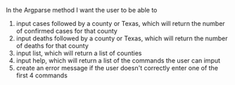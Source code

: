 In the Argparse method I want the user to be able to 
1. input cases followed by a county or Texas, which will return the number of confirmed cases for that county
2. input deaths followed by a county or Texas, which will return the number of deaths for that county
3. input list, which will return a list of counties 
4. input help, which will return a list of the commands the user can imput 
5. create an error message if the user doesn't correctly enter one of the first 4 commands